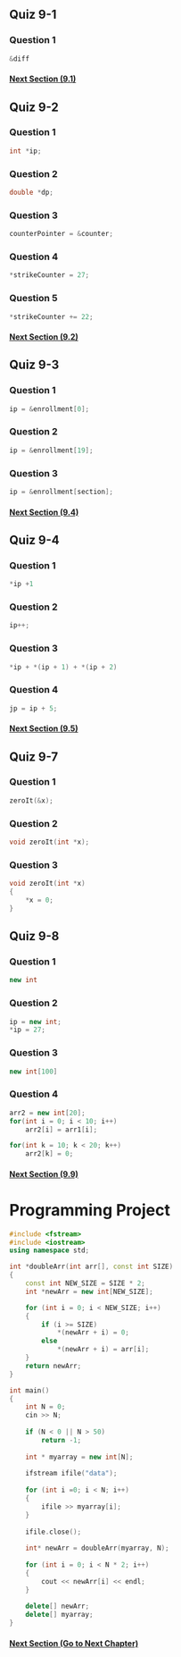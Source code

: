 ## Quiz 9-1
### Question 1
```c++
&diff
```

#### [Next Section (9.1)](9.2%20-%20Pointer%20Variables.md)

## Quiz 9-2
### Question 1
```c++
int *ip;
```

### Question 2
```c++
double *dp;
```

### Question 3
```c++
counterPointer = &counter;
```

### Question 4
```c++
*strikeCounter = 27;
```

### Question 5
```c++
*strikeCounter += 22;
```

#### [Next Section (9.2)](9.3%20-%20The%20Relationship%20Between%20Arrays%20and%20Pointers.md)

## Quiz 9-3
### Question 1
```c++
ip = &enrollment[0];
```

### Question 2
```c++
ip = &enrollment[19];
```

### Question 3
```c++
ip = &enrollment[section];
```

#### [Next Section (9.4)](9.4%20-%20Pointer%20Arithmetic.md)

## Quiz 9-4
### Question 1
```c++
*ip +1
```

### Question 2
```c++
ip++;
```

### Question 3
```c++
*ip + *(ip + 1) + *(ip + 2)
```

### Question 4
```c++
jp = ip + 5;
```

#### [Next Section (9.5)](9.5%20-%20Initializing%20Pointers.md)

## Quiz 9-7
### Question 1
```c++
zeroIt(&x);
```

### Question 2
```c++
void zeroIt(int *x);
```

### Question 3
```c++
void zeroIt(int *x)
{
	*x = 0;
}
```

## Quiz 9-8
### Question 1
```c++
new int
```

### Question 2
```c++
ip = new int;
*ip = 27;
```

### Question 3
```c++
new int[100]
```

### Question 4
```c++
arr2 = new int[20];
for(int i = 0; i < 10; i++)
	arr2[i] = arr1[i];

for(int k = 10; k < 20; k++)
	arr2[k] = 0;
```

#### [Next Section (9.9)](9.9%20-%20Returning%20Pointers%20from%20Functions.md)

# Programming Project
```c++
#include <fstream>
#include <iostream>
using namespace std;

int *doubleArr(int arr[], const int SIZE)
{
	const int NEW_SIZE = SIZE * 2;
	int *newArr = new int[NEW_SIZE];

	for (int i = 0; i < NEW_SIZE; i++)
	{
		if (i >= SIZE)
			*(newArr + i) = 0;
		else
			*(newArr + i) = arr[i];
	}
	return newArr;
}

int main()
{
	int N = 0;
	cin >> N;
	
	if (N < 0 || N > 50)
		return -1;
	
	int * myarray = new int[N];
	
	ifstream ifile("data");
	
	for (int i =0; i < N; i++)
	{
		ifile >> myarray[i];
	}
	
	ifile.close();
	
	int* newArr = doubleArr(myarray, N);
	
	for (int i = 0; i < N * 2; i++)
	{
	    cout << newArr[i] << endl;	
	}
	
	delete[] newArr;
	delete[] myarray;
} 
```

#### [Next Section (Go to Next Chapter)](../../Module%203/Pearson%20Notes/10.1%20-%20Character%20Testing.md)